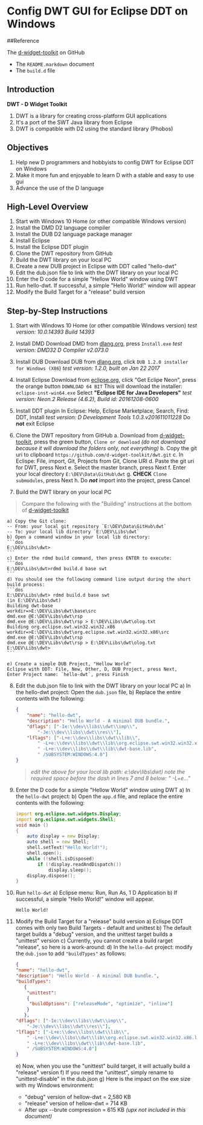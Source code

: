 # Config DWT GUI for Eclipse DDT on Windows

##Reference

The [d-widget-toolkit](https://www.github.com/d-widget-toolkit/dwt) on GitHub
 * The `README.markdown` document
 * The `build.d` file

## Introduction

**DWT - D Widget Toolkit**

1. DWT is a library for creating cross-platform GUI applications
1. It's a port of the SWT Java library from Eclipse
1. DWT is compatible with D2 using the standard library (Phobos)

## Objectives
 1. Help new D programmers and hobbyists to config DWT for Eclipse DDT on Windows
 2. Make it more fun and enjoyable to learn D with a stable and easy to use gui
 3. Advance the use of the D language
 
## High-Level Overview
1. Start with Windows 10 Home (or other compatible Windows version)
2. Install the DMD D2 language compiler
3. Install the DUB D2 language package manager
4. Install Eclipse
5. Install the Eclipse DDT plugin
6. Clone the DWT repository from GitHub
7. Build the DWT library on your local PC
8. Create a new DUB project in Eclipse with DDT called "hello-dwt"
9. Edit the dub.json file to link with the DWT library on your local PC
10. Enter the D code for a simple "Hellow World" window using DWT
11. Run hello-dwt. If successful, a simple "Hello World!" window will appear
12. Modify the Build Target for a "release" build version

## Step-by-Step Instructions
1. Start with Windows 10 Home (or other compatible Windows version)
	*test version: 10.0.14393 Build 14393*

2. Install DMD
	Download DMD from [dlang.org](https://www.dlang.org), press `Install.exe`
	*test version: DMD32 D Compiler v2.073.0*
3. Install DUB
	Download DUB from  [dlang.org](https://www.code.dlang.org/download), click `DUB 1.2.0 installer for Windows (X86`)
	*test version: 1.2.0, built on Jan 22 2017*
4. Install Eclipse
	Download from [eclipse.org](https://www.eclipse.org/downloads), click "Get Eclipe Neon", press the orange button `DOWNLOAD 64 BIT`
	This will download the installer: `eclipse-inst-win64.exe`
	Select **"Eclipse IDE for Java Developers"**
	*test version: Neon.2 Release (4.6.2), Build id: 20161208-0600*
5. Install DDT plugin
	In Eclipse: Help, Eclipse Marketplace, Search, Find: DDT, Install
	*test version: D Development Tools 1.0.3.v201611011228*
	Do **not** exit Eclipse
6. Clone the DWT repository from GitHub
	a. Download from [d-widget-toolkit](https://www.github.com/d-widget-toolkit/dwt), press the green button, `Clone or download`
	*(do not download because it will download the folders only, not everything)*
	b. Copy the git uri to clipboard `https://github.com/d-widget-toolkit/dwt.git`
	c. In Eclispe: File, import, Git, Projects from Git, Clone URI
	d. Paste the git uri for DWT, press Next
	 e. Select the master branch, press Next
	 f. Enter your local directory `E:\DEV\Data\GitHub\dwt`
	g. **CHECK** `Clone submodules`, press Next
	h. Do ***not*** import into the project, press Cancel
7. Build the DWT library on your local PC
>Compare the following with the "Building" instructions at the bottom of  [d-widget-toolkit](https://www.github.com/d-widget-toolkit/dwt)

	a) Copy the Git clone:
	-- From: your local git repository `E:\DEV\Data\GitHub\dwt`
	-- To: your local lib directory `E:\DEV\Libs\dwt`
	b) Open a command window in your local lib directory:
	```dos
    E:\DEV\Libs\dwt>
    ```
	c) Enter the rdmd build command, then press ENTER to execute:
	```dos
    E:\DEV\Libs\dwt>rdmd build.d base swt
    ```
	d) You should see the following command line output during the short build process:
	```dos
    E:\DEV\Libs\dwt> rdmd build.d base swt
	(in E:\DEV\Libs\dwt)
	Building dwt-base
	workdir=>E:\DEV\Libs\dwt\base\src
	dmd.exe @E:\DEV\Libs\dwt\rsp
	dmd.exe @E:\DEV\Libs\dwt\rsp > E:\DEV\Libs\dwt\olog.txt
	Building org.eclipse.swt.win32.win32.x86
	workdir=>E:\DEV\Libs\dwt\org.eclipse.swt.win32.win32.x86\src
	dmd.exe @E:\DEV\Libs\dwt\rsp
	dmd.exe @E:\DEV\Libs\dwt\rsp > E:\DEV\Libs\dwt\olog.txt
    E:\DEV\Libs\dwt>
	```

	e) Create a simple DUB Project, "Hellow World" 
	Eclipse with DDT: File, New, Other, D, DUB Project, press Next,
	Enter Project name: `hello-dwt`, press Finish
8. Edit the dub.json file to link with the DWT library on your local PC
	a) In the hello-dwt project: Open the `dub.json` file,
	b) Replace the entire contents with the following:
	
	```json
	{
		"name": "hello-dwt",
		"description": "Hello World - A minimal DUB bundle.",
		"dflags": ["-Ie:\\dev\\libs\\dwt\\imp\\",
			"-Je:\\dev\\libs\\dwt\\res\\"],
		"lflags": ["-L+e:\\dev\\libs\\dwt\\lib\\",
			" -L+e:\\dev\\libs\\dwt\\lib\\org.eclipse.swt.win32.win32.x86.lib",
			" -L+e:\\dev\\libs\\dwt\\lib\\dwt-base.lib",
			" /SUBSYSTEM:WINDOWS:4.0"]
	}
	```
	>*edit the above for your local lib path: e:\\dev\\libs\\dwt)*
	*note the required space before the dash in lines 7 and 8 below: " -L+e..."*

9. Enter the D code for a simple "Hellow World" window using DWT
	a) In the `hello-dwt` project:
	b) Open the `app.d` file, and replace the entire contents with the following:
	
	```d
	import org.eclipse.swt.widgets.Display;
	import org.eclipse.swt.widgets.Shell;
	void main ()
	{
		auto display = new Display;
		auto shell = new Shell;
		shell.setText("Hello World!");
		shell.open();
		while (!shell.isDisposed)
			if (!display.readAndDispatch())
				display.sleep();
		display.dispose();
	}
	```
10. Run `hello-dwt`
	a) Eclipse menu: Run, Run As, 1 D Application
	b) If successful, a simple "Hello World!" window will appear.
	
	```
	Hello World!
	```
11. Modify the Build Target for a "release" build version
	a) Eclispe DDT comes with only two Build Targets - default and unittest
	b) The default target builds a "debug" version, and the unittest target builds a "unittest" version
	c) Currently, you cannot create a build rarget "release", so here is a work-around:
	 d) In the `hello-dwt` project: modify the `dub.json` to add `"buildTypes"` as follows:
	 
	```json
	{
	"name": "hello-dwt",
	"description": "Hello World - A minimal DUB bundle.",
	"buildTypes":
	   {
	    "unittest":
	    {
	     "buildOptions": ["releaseMode", "optimize", "inline"]
	    }
	   },
	"dflags": ["-Ie:\\dev\\libs\\dwt\\imp\\", 
		"-Je:\\dev\\libs\\dwt\\res\\"],
	"lflags": ["-L+e:\\dev\\libs\\dwt\\lib\\",
		" -L+e:\\dev\\libs\\dwt\\lib\\org.eclipse.swt.win32.win32.x86.lib",
		" -L+e:\\dev\\libs\\dwt\\lib\\dwt-base.lib",
		" /SUBSYSTEM:WINDOWS:4.0"]
	}
	```
	e) Now, when you use the "unittest" build target, it will actually build a "release" version
	f) If you need the "unittest", simply rename to "unittest-disable" in the dub.json
	g) Here is the impact on the exe size with my Windows environment:
	 - "debug" version of hellow-dwt = 2,580 KB
	 - "release" version of hellow-dwt = 714 KB
	 - After upx --brute compression = 615 KB *(upx not included in this document)*


